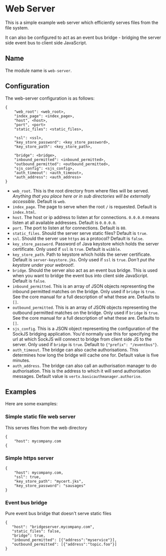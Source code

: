 # Web Server

This is a simple example web server which efficiently serves files from the file system.

It can also be configured to act as an event bus bridge - bridging the server side event bus to client side JavaScript.

## Name

The module name is `web-server`.

## Configuration

The web-server configuration is as follows:

    {
        "web_root": <web_root>,
        "index_page": <index_page>,
        "host", <host>,
        "port", <port>
        "static_files": <static_files>,
        
        "ssl": <ssl>,        
        "key_store_password": <key_store_password>,
        "key_store_path": <key_store_path>,
        
        "bridge": <bridge>,
        "inbound_permitted": <inbound_permitted>,
        "outbound_permitted": <outbound_permitted>,
        "sjs_config": <sjs_config>,
        "auth_timeout": <auth_timeout>,
        "auth_address": <auth_address>
    }
    
* `web_root`. This is the root directory from where files will be served. *Anything that you place here or in sub directories will be externally accessible*. Default is `web`.
* `index_page`. The page to serve when the root `/` is requested. Default is `index.html`.
* `host`. The host or ip address to listen at for connections. `0.0.0.0` means listen at all available addresses. Default is `0.0.0.0`.
* `port`. The port to listen at for connections. Default is `80`.
* `static_files`. Should the server serve static files? Default is `true`. 
* `ssl`. Should the server use `https` as a protocol? Default is `false`.
* `key_store_password`. Password of Java keystore which holds the server certificate. Only used if `ssl` is `true`. Default is `wibble`.
* `key_store_path`. Path to keystore which holds the server certificate. Default is `server-keystore.jks`. Only used if `ssl` is `true`. *Don't put the keystore under your webroot!*.
* `bridge`. Should the server also act as an event bus bridge. This is used when you want to bridge the event bus into client side JavaScript. Default is `false`.
* `inbound_permitted`. This is an array of JSON objects representing the inbound permitted matches on the bridge. Only used if `bridge` is `true`. See the core manual for a full description of what these are. Defaults to `[]`.
* `outbound_permitted`. This is an array of JSON objects representing the outbound permitted matches on the bridge. Only used if `bridge` is `true`. See the core manual for a full description of what these are. Defaults to `[]`.
* `sjs_config`. This is a JSON object representing the configuration of the SockJS bridging application. You'd normally use this for specifying the url at which SockJS will connect to bridge from client side JS to the server. Only used if `bridge` is `true`. Default to `{"prefix": "/eventbus"}`.
* `auth_timeout`. The bridge can also cache authorisations. This determines how long the bridge will cache one for. Default value is five minutes.
* `auth_address`. The bridge can also call an authorisation manager to do authorisation. This is the address to which it will send authorisation messages. Default value is `vertx.basicauthmanager.authorise`. 


## Examples

Here are some examples:

### Simple static file web server

This serves files from the web directory 

    {
        "host": mycompany.com        
    {
    
### Simple https server

    {
        "host": mycompany.com,
        "ssl": true,
        "key_store_path": "mycert.jks",
        "key_store_password": "sausages"
    }    
    
### Event bus bridge

Pure event bus bridge that doesn't serve static files

    {
       "host": "bridgeserver.mycompany.com",
       "static_files": false,
       "bridge": true,
       "inbound_permitted": [{"address":"myservice"}],
       "outbound_permitted": [{"address":"topic.foo"}]
    }